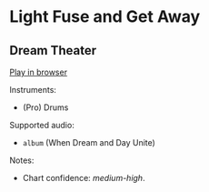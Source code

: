 # Light Fuse and Get Away

## Dream Theater


[Play in browser](http://pages.cs.wisc.edu/~tolly/customs/?title=light-fuse-and-get-away&artist=dream-theater)

Instruments:

  * (Pro) Drums

Supported audio:

  * `album` (When Dream and Day Unite)

Notes:

  * Chart confidence: *medium-high*.

